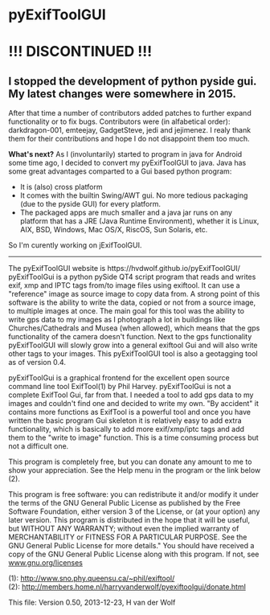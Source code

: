 # pyExifToolGUI

# !!! DISCONTINUED !!!
## I stopped the development of python pyside gui. My latest changes were somewhere in 2015. 
After that time a number of contributors added patches to further expand functionality or to fix bugs.
Contributors were (in alfabetical order): darkdragon-001, emteejay, GadgetSteve, jedi and jejimenez.
I realy thank them for their contributions and hope I do not disappoint them too much.

**What's next?**
As I (involuntarily) started to program in java for Android some time ago, I decided to convert my pyExifToolGUI to java. 
Java has some great advantages comparted to a Gui based python program:
* It is (also) cross platform
* It comes with the builtin Swing/AWT gui. No more tedious packaging (due to the pyside GUI) for every platform.
* The packaged apps are much smaller and a java jar runs on any platform that has a JRE (Java Runtime Environment), whether it is Linux, AIX, BSD, Windows, Mac OS/X, RiscOS, Sun Solaris, etc.

So I'm curently working on jExifToolGUI.

<hr>
The pyExifToolGUI website is https://hvdwolf.github.io/pyExifToolGUI/
<br><rr>
pyExifToolGui is a python pySide QT4 script program that reads and writes
exif, xmp and IPTC tags from/to image files using exiftool. It can use a
"reference" image as source image to copy data from. 
A strong point of this software is the ability to write the data,
copied or not from a source image, to multiple images at once.
The main goal for this tool was the ability to write gps data to my images as I
photograph a lot in buildings like Churches/Cathedrals and Musea (when allowed),
which means that the gps functionality of the camera doesn't function.
Next to the gps functionality pyExifToolGUI will slowly grow into a general 
exiftool Gui and will also write other tags to your images.
This pyExifToolGUI tool is also a geotagging tool as of version 0.4.

pyExifToolGui is a graphical frontend for the excellent open source
command line tool ExifTool(1) by Phil Harvey.
pyExifToolGui is not a complete ExifTool Gui, far from that.
I needed a tool to add gps data to my images and couldn't find one
and decided to write my own. 
"By accident" it contains more functions as ExifTool is a powerful tool
and once you have written the basic program Gui skeleton it is relatively easy
to add extra functionality, which is basically to add more exif/xmp/iptc 
tags and add them to the "write to image" function. This is a time consuming 
process but not a difficult one.

This program is completely free, but you can donate any amount to me to show
your appreciation. See the Help menu in the program or the link below (2).

This program is free software: you can redistribute it and/or
modify it under the terms of the GNU General Public License
as published by the Free Software Foundation, either version
3 of the License, or (at your option) any later version.
This program is distributed in the hope that it will be useful,
but WITHOUT ANY WARRANTY; without even the implied
warranty of MERCHANTABILITY or FITNESS FOR A PARTICULAR
PURPOSE.  See the GNU General Public License for more details."
You should have received a copy of the GNU General Public
License along with this program.  If not, see www.gnu.org/licenses


(1): http://www.sno.phy.queensu.ca/~phil/exiftool/<br>
(2): http://members.home.nl/harryvanderwolf/pyexiftoolgui/donate.html


This file: Version 0.50, 2013-12-23, H van der Wolf
